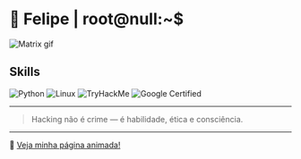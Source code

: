 # 👾 Felipe | root@null:~$

![Matrix gif](https://media.giphy.com/media/26xBwdIuRJiAIqHwA/giphy.gif)

## Skills

![Python](https://img.shields.io/badge/Python-3670A0?style=for-the-badge&logo=python&logoColor=ffdd54)
![Linux](https://img.shields.io/badge/Linux-FCC624?style=for-the-badge&logo=linux&logoColor=black)
![TryHackMe](https://img.shields.io/badge/TryHackMe-FF6C37?style=for-the-badge&logo=tryhackme&logoColor=white)
![Google Certified](https://img.shields.io/badge/Google%20Certified-blue?style=for-the-badge&logo=google&logoColor=white)

---

> Hacking não é crime — é habilidade, ética e consciência.

---

🔗 [Veja minha página animada!](https://seu-usuario.github.io)


